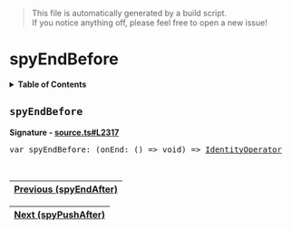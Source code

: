 > This file is automatically generated by a build script.<br>If you notice anything off, please feel free to open a new issue!

# spyEndBefore

<details><summary><b>Table of Contents</b></summary>

1. [<code>spyEndBefore</code>](#spyEndBefore)</details>

## <a name="spyEndBefore"></a><code>spyEndBefore</code>

<b>Signature - [source.ts#L2317](..\/..\/packages\/core\/src\/source.ts#L2317)</b>

<pre>var spyEndBefore: (onEnd: () =&gt; void) =&gt; <a href="001-IdentityOperator.md#IdentityOperator">IdentityOperator</a></pre><br>

| [Previous \(spyEndAfter\)](078-spyEndAfter.md#readme) |
| --- |

<div align="right">

| [Next \(spyPushAfter\)](080-spyPushAfter.md#readme) |
| --- |
</div>
